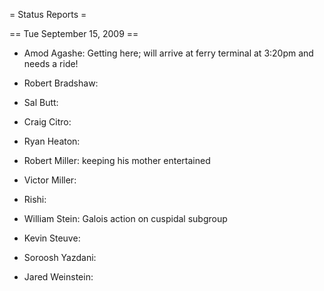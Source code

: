 = Status Reports =

== Tue September 15, 2009 ==

 * Amod Agashe: Getting here; will arrive at ferry terminal at 3:20pm and needs a ride!  

 * Robert Bradshaw:

 * Sal Butt: 

 * Craig Citro:

 * Ryan Heaton:

 * Robert Miller: keeping his mother entertained

 * Victor Miller:

 * Rishi: 

 * William Stein:  Galois action on cuspidal subgroup 

 * Kevin Steuve:

 * Soroosh Yazdani:

 * Jared Weinstein:
